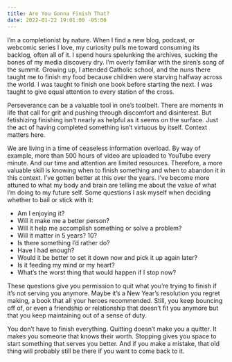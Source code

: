 ```yaml
---
title: Are You Gonna Finish That?
date: 2022-01-22 19:01:00 -05:00
---
```


I’m a completionist by nature. When I find a new blog, podcast, or webcomic series I love, my curiosity pulls me toward consuming its backlog, often all of it. I spend hours spelunking the archives, sucking the bones of my media discovery dry. I’m overly familiar with the siren’s song of the summit.
Growing up, I attended Catholic school, and the nuns there taught me to finish my food because children were starving halfway across the world. I was taught to finish one book before starting the next. I was taught to give equal attention to every station of the cross.

Perseverance can be a valuable tool in one’s toolbelt. There are moments in life that call for grit and pushing through discomfort and disinterest. But fetishizing finishing isn’t nearly as helpful as it seems on the surface. Just the act of having completed something isn’t virtuous by itself. Context matters here.

We are living in a time of ceaseless information overload. By way of example, more than 500 hours of video are uploaded to YouTube every minute. And our time and attention are limited resources. Therefore, a more valuable skill is knowing when to finish something and when to abandon it in this context.
I’ve gotten better at this over the years. I’ve become more attuned to what my body and brain are telling me about the value of what I’m doing to my future self. Some questions I ask myself when deciding whether to bail or stick with it:
* Am I enjoying it?
* Will it make me a better person?
* Will it help me accomplish something or solve a problem?
* Will it matter in 5 years? 10?
* Is there something I’d rather do?
* Have I had enough?
* Would it be better to set it down now and pick it up again later?
* Is it feeding my mind or my heart?
* What’s the worst thing that would happen if I stop now?

These questions give you permission to quit what you’re trying to finish if it’s not serving you anymore. Maybe it’s a New Year’s resolution you regret making, a book that all your heroes recommended. Still, you keep bouncing off of, or even a friendship or relationship that doesn’t fit you anymore but that you keep maintaining out of a sense of duty.

You don’t have to finish everything. Quitting doesn’t make you a quitter. It makes you someone that knows their worth. Stopping gives you space to start something that serves you better. And if you make a mistake, that old thing will probably still be there if you want to come back to it.